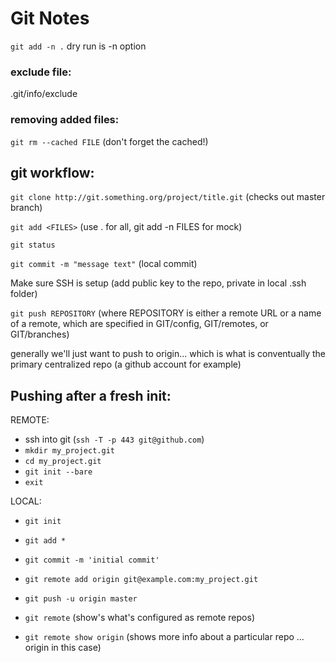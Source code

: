 Git Notes
=================

`git add -n .` dry run is -n option

### exclude file:
.git/info/exclude

### removing added files:
`git rm --cached FILE` (don't forget the cached!)

## git workflow:

`git clone http://git.something.org/project/title.git` (checks out master branch)

`git add <FILES>` (use . for all, git add -n FILES for mock)

`git status`

`git commit -m "message text"` (local commit)

Make sure SSH is setup (add public key to the repo, private in local .ssh folder)

`git push REPOSITORY` (where REPOSITORY is either a remote URL or a name of a remote, which are specified in GIT/config, GIT/remotes, or GIT/branches)

generally we'll just want to push to origin... which is what is conventually the primary centralized repo (a github account for example)

## Pushing after a fresh init:

REMOTE:

* ssh into git (`ssh -T -p 443 git@github.com`)
* `mkdir my_project.git`
* `cd my_project.git`
* `git init --bare`
* `exit`

LOCAL:

* `git init`
* `git add *`
* `git commit -m 'initial commit'`
* `git remote add origin git@example.com:my_project.git`
* `git push -u origin master`


* `git remote` (show's what's configured as remote repos)
* `git remote show origin` (shows more info about a particular repo ... origin in this case)
